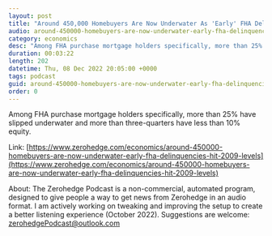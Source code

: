 ```yaml
---
layout: post
title: "Around 450,000 Homebuyers Are Now Underwater As 'Early' FHA Delinquencies Hit 2009 Levels"
audio: around-450000-homebuyers-are-now-underwater-early-fha-delinquencies-hit-2009-levels-0
category: economics
desc: "Among FHA purchase mortgage holders specifically, more than 25% have slipped underwater and more than three-quarters have less than 10% equity. "
duration: 00:03:22
length: 202
datetime: Thu, 08 Dec 2022 20:05:00 +0000
tags: podcast
guid: around-450000-homebuyers-are-now-underwater-early-fha-delinquencies-hit-2009-levels-0
order: 0
---
```

Among FHA purchase mortgage holders specifically, more than 25% have slipped underwater and more than three-quarters have less than 10% equity. 

Link: [https://www.zerohedge.com/economics/around-450000-homebuyers-are-now-underwater-early-fha-delinquencies-hit-2009-levels](https://www.zerohedge.com/economics/around-450000-homebuyers-are-now-underwater-early-fha-delinquencies-hit-2009-levels)

About: The Zerohedge Podcast is a non-commercial, automated program, designed to give people a way to get news from Zerohedge in an audio format.  I am actively working on tweaking and improving the setup to create a better listening experience (October 2022).  Suggestions are welcome: [zerohedgePodcast@outlook.com](mailto:zerohedgePodcast@outlook.com)